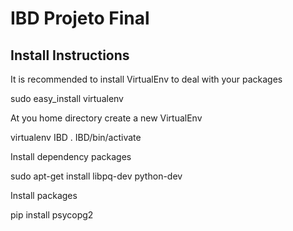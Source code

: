 IBD Projeto Final
=================

Install Instructions
--------------------

It is recommended to install VirtualEnv to deal with your packages

  sudo easy_install virtualenv

At you home directory create a new VirtualEnv

  virtualenv IBD
  . IBD/bin/activate

Install dependency packages

  sudo apt-get install libpq-dev python-dev

Install packages

  pip install psycopg2
